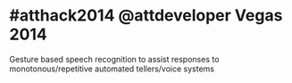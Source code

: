 #atthack2014 @attdeveloper Vegas 2014
===========

Gesture based speech recognition to assist responses to monotonous/repetitive automated tellers/voice systems
